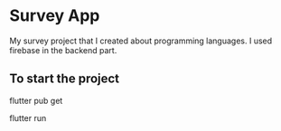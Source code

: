 # Survey App

My survey project that I created about programming languages. I used firebase in the backend part.

## To start the project

flutter pub get

flutter run
